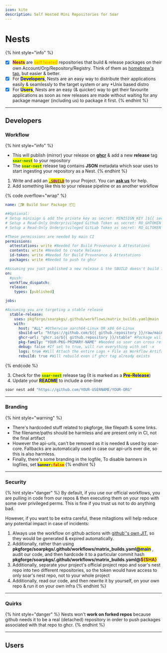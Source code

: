 ```yaml
---
icon: kite
description: Self Hosted Mini Repositories for Soar
---
```


# Nests

{% hint style="info" %}
* [x] <mark style="color:purple;">**Nests**</mark> are <mark style="color:orange;">**self hosted**</mark> repositories that build & release packages on their own Account/Org/Repository/Registry. Think of them as [homebrew's tap](https://docs.brew.sh/Taps), but easier & better.
* [x] For <mark style="color:blue;">**Developers**</mark>, Nests are an easy way to distribute their applications easily & seamlessly to the target system or any \*Unix based distro
* [x] For <mark style="color:blue;">**Users**</mark>, Nests are an easy (& quicker) way to get their favourite applications as soon as new releases are made without waiting for any package manager (including us) to package it first.
{% endhint %}

***

## Developers

### Workflow

{% hint style="info" %}
* This will publish (mirror) your release on [**ghcr**](https://docs.github.com/en/packages/learn-github-packages/introduction-to-github-packages) & add a new **release** tag <mark style="color:green;">**`soar-nest`**</mark> to your repository
* The <mark style="color:green;">**`soar-nest`**</mark> release tag contains **JSON** metadata which soar uses to start ingesting your repository as a Nest.
{% endhint %}

1. Write and add an [<mark style="color:purple;">**`.SBUILD`**</mark>](broken-reference) to your Project. You can [**ask us**](https://discord.gg/djJUs48Zbu) for help.
2. Add something like this to your release pipeline or as another workflow

{% code overflow="wrap" %}
```yaml
name: 🧰🛠️ Build Soar Package 📦📀

##Optional:
# Setup minisign & add the private key as secret: MINISIGN_KEY [${{ secrets.MINISIGN_KEY }}]
# Setup a Read-Only Underprivileged Github Token as secret: RO_GHTOKEN [${{ secrets.RO_GHTOKEN }}]
# Setup a Read-Only Underprivileged GitLab Token as secret: RO_GLTOKEN [${{ secrets.RO_GLTOKEN }}]

#These permissions are needed by main CI
permissions:
  attestations: write #Needed for Build Provenance & Attestations
  contents: write #Needed to create Release
  id-token: write #Needed for Build Provenance & Attestations
  packages: write #Needed to push to ghcr

#Assuming you just published a new release & the SBUILD doesn't build from source                 
on:
  #push:
  workflow_dispatch:
  release:
    types: [published]

jobs:

#Assuming you are targeting a stable release
  stable-release:
    uses: pkgforge/soarpkgs/.github/workflows/matrix_builds.yaml@main
    with:
      host: "ALL" #Otherwise aarch64-Linux OR x86_64-Linux
      sbuild-url: "https://github.com/${{ github.repository }}/raw/main/.github/SBUILD/latest.yaml" #Must always be a raw URL
      ghcr-url: "ghcr.io/${{ github.repository }}/stable" #Package will be pushed under this path
      pkg-family: "YOUR-PKG-PRIMARY-NAME" #Needed so soar can cross reference with other repos/nests
      debug: false #If set to true, will run everything with set -x
      logs: true #Will Attach the entire Logs + File as Workflow Artifact
      rebuild: true #Will rebuild even if ghcr tag already exists
```
{% endcode %}

3. Check for the <mark style="color:green;">**`soar-nest`**</mark> release tag (It is marked as a <mark style="color:blue;">**Pre-Release**</mark>)
4. Update your <mark style="color:blue;">**README**</mark> to include a one-liner

```bash
soar nest add "https://github.com/YOUR-USERNAME/YOUR-ORG"
```

***

### Branding

{% hint style="warning" %}
* There's hardcoded stuff related to pkgforge, like filepath & some links.&#x20;
* The filename/paths should be harmless and are present only in CI, not the final artifact
* However the api-urls, can't be removed as it is needed & used by soar-core. Fallbacks are automatically used in case our api-urls ever die, so this is also harmless.
* Finally, there's some branding in the logfile, To disable banners in logfiles, set <mark style="color:blue;">**`banner:`**</mark><mark style="color:red;">**`false`**</mark>
{% endhint %}

***

### Security

{% hint style="danger" %}
By default, if you use our official workflows, you are pulling in code from our repos & then executing them on your repo with some over privileged perms. This is fine if you trust us not to do anything bad.

However, if you want to be extra careful, these mitagtions will help reduce any potential impact in case of incidents:

1. Always use the workflow on github actions with [github''s own JIT](https://docs.github.com/en/actions/security-for-github-actions/security-guides/automatic-token-authentication), so they would be generated & expired automatically.
2. Additionally, rather than using **pkgforge/soarpkgs/.github/workflows/matrix\_builds.yaml**<mark style="color:blue;">**@main**</mark> , audit our code, and then hardcode it to a particular commit hash **pkgforge/soarpkgs/.github/workflows/matrix\_builds.yaml@**<mark style="color:purple;">**${SHA}**</mark>
3. Additionally, separate your project's official project repo and soar's nest repo into two different repositories, so the token would have access to only soar's nest repo, not to your whole project
4. Additionally, read our code, and then rewrite it by yourself, on your own repo & run it on your own infra
{% endhint %}

***

### Quirks

{% hint style="danger" %}
Nests won't **work on forked repos** because github needs it to be a real (detached) repository in order to push packages associated with that repo to ghcr.
{% endhint %}

***

## Users



